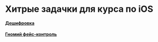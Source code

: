 # Хитрые задачки для курса по iOS

#### [Дешифровка](Caesar.md)
#### [Гномий фейс-контроль](Gnomes.md)

